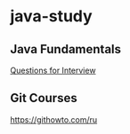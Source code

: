 # java-study

## Java Fundamentals
    
[Questions for Interview](JavaFundamentals/questions_for_interview.md)

## Git Courses

https://githowto.com/ru
